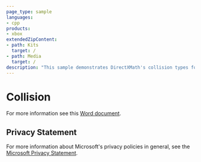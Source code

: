 ```yaml
---
page_type: sample
languages:
- cpp
products:
- xbox
extendedZipContent:
- path: Kits
  target: /
- path: Media
  target: /
description: "This sample demonstrates DirectXMath's collision types for simple bounding volume tests in an Xbox One XDK app."
---
```


# Collision

For more information see this [Word document](https://github.com/microsoft/Xbox-ATG-Samples/blob/master/XDKSamples/System/Collision/Readme.docx).

## Privacy Statement

For more information about Microsoft's privacy policies in general, see the [Microsoft Privacy Statement](https://privacy.microsoft.com/privacystatement/).

